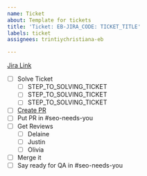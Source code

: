 ```yaml
---
name: Ticket
about: Template for tickets
title: 'Ticket: EB-JIRA_CODE: TICKET_TITLE'
labels: ticket
assignees: trintiychristiana-eb

---
```


[Jira Link](url)
- [ ] Solve Ticket
   - [ ] STEP_TO_SOLVING_TICKET
   - [ ] STEP_TO_SOLVING_TICKET
   - [ ] STEP_TO_SOLVING_TICKET
- [ ] [Create PR]()
- [ ] Put PR in #seo-needs-you
- [ ] Get Reviews
   - [ ] Delaine
   - [ ] Justin
   - [ ] Olivia
- [ ] Merge it
- [ ] Say ready for QA in #seo-needs-you
